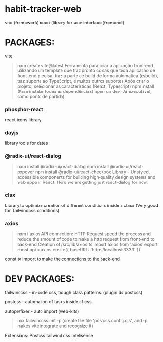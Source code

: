 # habit-tracker-web

vite (framework)
react (library for user interface [frontend])

PACKAGES:
========

vite
> npm create vite@latest 
Ferramenta para criar a aplicação front-end utilizando um template que traz pronto coisas que toda aplicação de front-end precisa, traz a parte de build de forma automatica (esbuild), traz suporte ao TypeScript, e muitos outros suportes
> Após criar o projeto, selecionar as caracteristicas (React, Typescript)
> npm install (Para instalar todas as dependências)
> npm run dev (Já executável, como ponto de partida)

### phosphor-react
react icons library

### dayjs
library tools for dates

### @radix-ui/react-dialog
>npm install @radix-ui/react-dialog
>npm install @radix-ui/react-popover
>npm install @radix-ui/react-checkbox
Library - Unstyled, accessible components for building high‑quality design systems and web apps in React. Here we are getting just react-dialog for now.

### clsx
Library to optimize creation of different conditions inside a class (Very good for Tailwindcss conditions)

### axios
> npm i axios
API connection: HTTP Request 
speed the process and reduce the amount of code to make a http request from front-end to back-end 
> Creation of /src/lib/axios.ts
import axios from 'axios'
export const api = axios.create({
    baseURL: 'http://localhost:3333'
})

const to import to make the connections to the back-end


DEV PACKAGES:
=========

tailwindcss - in-code css, trough class patterns. (plugin do postcss)

postcss - automation of tasks inside of css.

autoprefixer - auto import (web-kits)

>npx tailwindcss init -p (create the file 'postcss.config.cjs', and -p makes vite integrate and recognize it)


Extensions:
Postcss
tailwind css Intelisense

